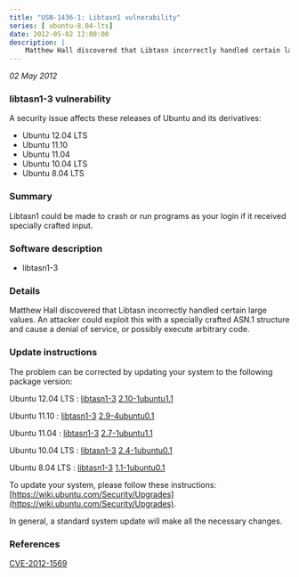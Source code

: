 ```yaml
---
title: "USN-1436-1: Libtasn1 vulnerability"
series: [ ubuntu-8.04-lts]
date: 2012-05-02 12:00:00
description: |
    Matthew Hall discovered that Libtasn incorrectly handled certain large values. An attacker could exploit this with a specially crafted ASN.1 structure and cause a denial of service, or possibly execute arbitrary code. 
--- 
```

 
 

*02 May 2012*

### libtasn1-3 vulnerability

A security issue affects these releases of Ubuntu and its derivatives:

* Ubuntu 12.04 LTS
* Ubuntu 11.10
* Ubuntu 11.04
* Ubuntu 10.04 LTS
* Ubuntu 8.04 LTS

### Summary

Libtasn1 could be made to crash or run programs as your login if it received specially crafted input.

### Software description

* libtasn1-3 

### Details

Matthew Hall discovered that Libtasn incorrectly handled certain large values. An attacker could exploit this with a specially crafted ASN.1 structure and cause a denial of service, or possibly execute arbitrary code. 

### Update instructions

The problem can be corrected by updating your system to the following package version:

Ubuntu 12.04 LTS
 : [libtasn1-3](https://launchpad.net/ubuntu/+source/libtasn1-3) <span> [2.10-1ubuntu1.1](https://launchpad.net/ubuntu/+source/libtasn1-3/2.10-1ubuntu1.1) </span> 

Ubuntu 11.10
 : [libtasn1-3](https://launchpad.net/ubuntu/+source/libtasn1-3) <span> [2.9-4ubuntu0.1](https://launchpad.net/ubuntu/+source/libtasn1-3/2.9-4ubuntu0.1) </span> 

Ubuntu 11.04
 : [libtasn1-3](https://launchpad.net/ubuntu/+source/libtasn1-3) <span> [2.7-1ubuntu1.1](https://launchpad.net/ubuntu/+source/libtasn1-3/2.7-1ubuntu1.1) </span> 

Ubuntu 10.04 LTS
 : [libtasn1-3](https://launchpad.net/ubuntu/+source/libtasn1-3) <span> [2.4-1ubuntu0.1](https://launchpad.net/ubuntu/+source/libtasn1-3/2.4-1ubuntu0.1) </span> 

Ubuntu 8.04 LTS
 : [libtasn1-3](https://launchpad.net/ubuntu/+source/libtasn1-3) <span> [1.1-1ubuntu0.1](https://launchpad.net/ubuntu/+source/libtasn1-3/1.1-1ubuntu0.1) </span> 

To update your system, please follow these instructions: [https://wiki.ubuntu.com/Security/Upgrades](https://wiki.ubuntu.com/Security/Upgrades).

In general, a standard system update will make all the necessary changes. 

### References

 
 [CVE-2012-1569](http://people.ubuntu.com/~ubuntu-security/cve/CVE-2012-1569)
 

